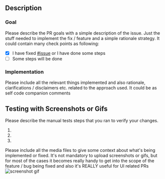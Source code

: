 <!-- ⚠️ TEMPLATE ⚠️ -->
<!-- Template for GitHub PR descriptions. Use it as a guide on how to describe your work. Feel free to remove any section when you're opening a PR if you think it does not apply for your committed changes. -->

## Description

### Goal

Please describe the PR goals with a simple description of the issue.  Just the stuff needed to implement the fix / feature and a simple rationale strategy. It could contain many check points as following:

- [x] I have fixed [#issue](link) or I have done some steps
- [ ] Some steps will be done

### Implementation

Please include all the relevant things implemented and also rationale, clarifications / disclaimers etc. related to the approach used. It could be as self code companion comments

## Testing with Screenshots or Gifs

Please describe the manual tests steps that you ran to verify your changes. 

 1.
 2.
 3.

 Please include all the media files to give some context about what's being implemented or fixed. It's not mandatory to upload screenshots or gifs, but for most of the cases it becomes really handy to get into the scope of the feature / bug being fixed and also it's REALLY useful for UI related PRs ![screenshot gif](link)

